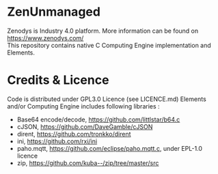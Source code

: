 # ZenUnmanaged

Zenodys is Industry 4.0 platform. More information can be found on https://www.zenodys.com/<br/>
This repository contains native C Computing Engine implementation and Elements.
 
# Credits & Licence

Code is distributed under GPL3.0 Licence (see LICENCE.md)
Elements and/or Computing Engine includes following libraries :
- Base64 encode/decode, https://github.com/littlstar/b64.c
- cJSON, https://github.com/DaveGamble/cJSON
- dirent, https://github.com/tronkko/dirent
- ini, https://github.com/rxi/ini
- paho.mqtt, https://github.com/eclipse/paho.mqtt.c, under EPL-1.0 licence
- zip, https://github.com/kuba--/zip/tree/master/src
